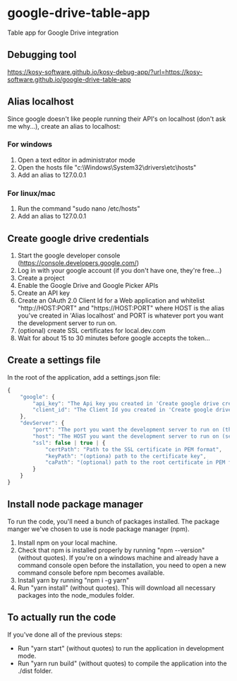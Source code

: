 # google-drive-table-app
Table app for Google Drive integration

## Debugging tool

https://kosy-software.github.io/kosy-debug-app/?url=https://kosy-software.github.io/google-drive-table-app

## Alias localhost
Since google doesn't like people running their API's on localhost (don't ask me why...), create an alias to localhost:

### For windows
1) Open a text editor in administrator mode
2) Open the hosts file "c:\Windows\System32\drivers\etc\hosts"
3) Add an alias to 127.0.0.1

### For linux/mac
1) Run the command "sudo nano /etc/hosts"
2) Add an alias to 127.0.0.1

## Create google drive credentials
1) Start the google developer console (https://console.developers.google.com/)
2) Log in with your google account (if you don't have one, they're free...)
3) Create a project
4) Enable the Google Drive and Google Picker APIs
5) Create an API key
6) Create an OAuth 2.0 Client Id for a Web application and whitelist "http://HOST:PORT" and "https://HOST:PORT" where HOST is the alias you've created in 'Alias localhost' and PORT is whatever port you want the development server to run on.
7) (optional) create SSL certificates for local.dev.com
8) Wait for about 15 to 30 minutes before google accepts the token...

## Create a settings file

In the root of the application, add a settings.json file:

```Typescript
{
    "google": {
        "api_key": "The Api key you created in 'Create google drive credentials' step 5",
        "client_id": "The Client Id you created in 'Create google drive credentials' step 6"
    },
    "devServer": {
        "port": "The port you want the development server to run on (this needs to be the PORT of the url  you've whitelisted in 'Create google drive credentials' step 6)",
        "host": "The HOST you want the development server to run on (see 'Alias localhost')",
        "ssl": false | true | { 
            "certPath": "Path to the SSL certificate in PEM format",
            "keyPath": "(optiona) path to the certificate key", 
            "caPath": "(optional) path to the root certificate in PEM format"
        }
    }
}
```

## Install node package manager
To run the code, you'll need a bunch of packages installed. The package manger we've chosen to use is node package manager (npm).
1) Install npm on your local machine.
2) Check that npm is installed properly by running "npm --version" (without quotes). If you're on a windows machine and already have a command console open before the installation, you need to open a new command console before npm becomes available.
3) Install yarn by running "npm i -g yarn"
4) Run "yarn install" (without quotes). This will download all necessary packages into the node_modules folder.

## To actually run the code
If you've done all of the previous steps:

- Run "yarn start" (without quotes) to run the application in development mode.
- Run "yarn run build" (without quotes) to compile the application into the ./dist folder.